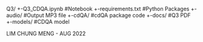 Q3/
 +-Q3_CDQA.ipynb #Notebook
 +-requirements.txt #Python Packages
 +-audio/   #Output MP3 file
 +-cdQA/    #cdQA package code
 +-docs/    #Q3 PDF
 +-models/  #CDQA model

LIM CHUNG MENG - AUG 2022
